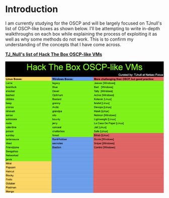 # Introduction

I am currently studying for the OSCP and will be largely focused on TJnull's list of OSCP-like boxes as shown below. I'll be attempting to write in-depth walkthroughs on each box while explaining the process of exploiting it as well as why some methods do not work. This is to confirm my understanding of the concepts that I have come across.

[**TJ\_Null's list of Hack The Box OSCP-like VMs**](https://docs.google.com/spreadsheets/u/1/d/1dwSMIAPIam0PuRBkCiDI88pU3yzrqqHkDtBngUHNCw8/htmlview#)

![](.gitbook/assets/image.png)

